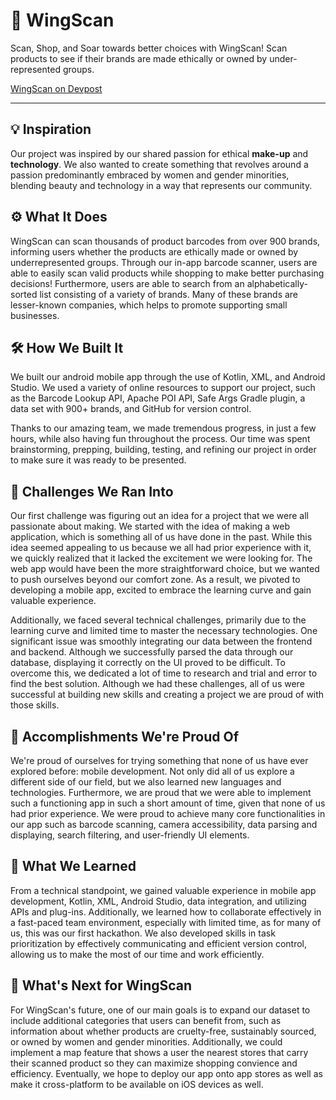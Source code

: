 # 🦋 WingScan

Scan, Shop, and Soar towards better choices with WingScan! Scan products to see if their brands are made ethically or owned by under-represented groups. 

[WingScan on Devpost](https://devpost.com/software/wingscan)

---

## 💡 Inspiration

Our project was inspired by our shared passion for ethical **make-up** and **technology**.  We also wanted to create something that revolves around a passion predominantly embraced by women and gender minorities, blending beauty and technology in a way that represents our community. 

## ⚙️ What It Does

WingScan can scan thousands of product barcodes from over 900 brands, informing users whether the products are ethically made or owned by underrepresented groups. Through our in-app barcode scanner, users are able to easily scan valid products while shopping to make better purchasing decisions! Furthermore, users are able to search from an alphabetically-sorted list consisting of a variety of brands. Many of these brands are lesser-known companies, which helps to promote supporting small businesses. 

## 🛠️ How We Built It

We built our android mobile app through the use of Kotlin, XML, and Android Studio. We used a variety of online resources to support our project, such as the Barcode Lookup API, Apache POI API,  Safe Args Gradle plugin, a data set with 900+ brands, and GitHub for version control. 

Thanks to our amazing team, we made tremendous progress, in just a few hours, while also having fun throughout the process. Our time was spent brainstorming, prepping, building, testing, and refining our project in order to make sure it was ready to be presented.  

## 🚧 Challenges We Ran Into

Our first challenge was figuring out an idea for a project that we were all passionate about making. We started with the idea of making a web application, which is something all of us have done in the past. While this idea seemed appealing to us because we all had prior experience with it, we quickly realized that it lacked the excitement we were looking for. The web app would have been the more straightforward choice, but we wanted to push ourselves beyond our comfort zone. As a result, we pivoted to developing a mobile app, excited to embrace the learning curve and gain valuable experience. 

Additionally, we faced several technical challenges, primarily due to the learning curve and limited time to master the necessary technologies. One significant issue was smoothly integrating our data between the frontend and backend. Although we successfully parsed the data through our database, displaying it correctly on the UI proved to be difficult. To overcome this, we dedicated a lot of time to research and trial and error to find the best solution. Although we had these challenges, all of us were successful at building new skills and creating a project we are proud of with those skills.

## 🌟 Accomplishments We're Proud Of

We're proud of ourselves for trying something that none of us have ever explored before: mobile development. Not only did all of us explore a different side of our field, but we also learned new languages and technologies. Furthermore, we are proud that we were able to implement such a functioning app in such a short amount of time, given that none of us had prior experience. We were proud to achieve many core functionalities in our app such as barcode scanning, camera accessibility, data parsing and displaying, search filtering, and user-friendly UI elements.

## 📘 What We Learned

From a technical standpoint, we gained valuable experience in mobile app development, Kotlin, XML, Android Studio, data integration, and utilizing APIs and plug-ins. Additionally, we learned how to collaborate effectively in a fast-paced team environment, especially with limited time, as for many of us, this was our first hackathon. We also developed skills in task prioritization by effectively communicating and efficient version control, allowing us to make the most of our time and work efficiently. 

## 🚀 What's Next for WingScan

For WingScan's future, one of our main goals is to expand our dataset to include additional categories that users can benefit from, such as information about whether products are cruelty-free, sustainably sourced, or owned by women and gender minorities. Additionally, we could implement a map feature that shows a user the nearest stores that carry their scanned product so they can maximize shopping convience and efficiency. Eventually, we hope to deploy our app onto app stores as well as make it cross-platform to be available on iOS devices as well. 



